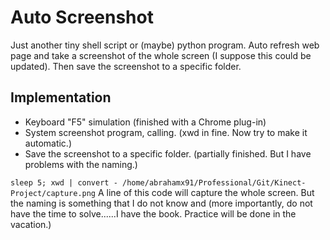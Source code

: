 # Auto Screenshot  #
Just another tiny shell script or (maybe) python program. Auto refresh
web page and take a screenshot of the whole screen (I suppose this
could be updated). Then save the screenshot to a specific folder.

## Implementation  ##
* Keyboard "F5" simulation (finished with a Chrome plug-in)
* System screenshot program, calling. (xwd in fine. Now try to make it
  automatic.)
* Save the screenshot to a specific folder. (partially finished. But I
  have problems with the naming.)


`sleep 5; xwd | convert -
/home/abrahamx91/Professional/Git/Kinect-Project/capture.png` A line
of this code will capture the whole screen. But the naming is
something that I do not know and (more importantly, do not have the
time to solve......I have the book. Practice will be done in the
vacation.) 

